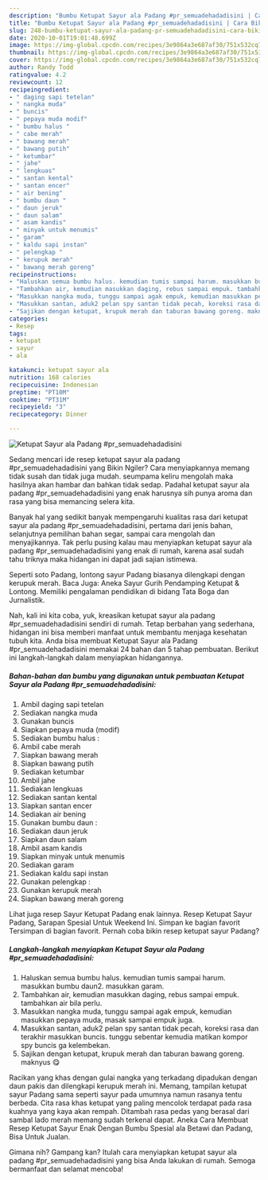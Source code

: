 ```yaml
---
description: "Bumbu Ketupat Sayur ala Padang #pr_semuadehadadisini | Cara Bikin Ketupat Sayur ala Padang #pr_semuadehadadisini Yang Enak dan Simpel"
title: "Bumbu Ketupat Sayur ala Padang #pr_semuadehadadisini | Cara Bikin Ketupat Sayur ala Padang #pr_semuadehadadisini Yang Enak dan Simpel"
slug: 248-bumbu-ketupat-sayur-ala-padang-pr-semuadehadadisini-cara-bikin-ketupat-sayur-ala-padang-pr-semuadehadadisini-yang-enak-dan-simpel
date: 2020-10-01T19:01:48.699Z
image: https://img-global.cpcdn.com/recipes/3e9864a3e687af30/751x532cq70/ketupat-sayur-ala-padang-pr_semuadehadadisini-foto-resep-utama.jpg
thumbnail: https://img-global.cpcdn.com/recipes/3e9864a3e687af30/751x532cq70/ketupat-sayur-ala-padang-pr_semuadehadadisini-foto-resep-utama.jpg
cover: https://img-global.cpcdn.com/recipes/3e9864a3e687af30/751x532cq70/ketupat-sayur-ala-padang-pr_semuadehadadisini-foto-resep-utama.jpg
author: Randy Todd
ratingvalue: 4.2
reviewcount: 12
recipeingredient:
- " daging sapi tetelan"
- " nangka muda"
- " buncis"
- " pepaya muda modif"
- " bumbu halus "
- " cabe merah"
- " bawang merah"
- " bawang putih"
- " ketumbar"
- " jahe"
- " lengkuas"
- " santan kental"
- " santan encer"
- " air bening"
- " bumbu daun "
- " daun jeruk"
- " daun salam"
- " asam kandis"
- " minyak untuk menumis"
- " garam"
- " kaldu sapi instan"
- " pelengkap "
- " kerupuk merah"
- " bawang merah goreng"
recipeinstructions:
- "Haluskan semua bumbu halus. kemudian tumis sampai harum. masukkan bumbu daun2. masukkan garam."
- "Tambahkan air, kemudian masukkan daging, rebus sampai empuk. tambahkan air bila perlu."
- "Masukkan nangka muda, tunggu sampai agak empuk, kemudian masukkan pepaya muda, masak sampai empuk juga."
- "Masukkan santan, aduk2 pelan spy santan tidak pecah, koreksi rasa dan terakhir masukkan buncis. tunggu sebentar kemudia matikan kompor spy buncis ga kelembekan."
- "Sajikan dengan ketupat, krupuk merah dan taburan bawang goreng. maknyus 😋"
categories:
- Resep
tags:
- ketupat
- sayur
- ala

katakunci: ketupat sayur ala 
nutrition: 168 calories
recipecuisine: Indonesian
preptime: "PT10M"
cooktime: "PT31M"
recipeyield: "3"
recipecategory: Dinner

---
```



![Ketupat Sayur ala Padang #pr_semuadehadadisini](https://img-global.cpcdn.com/recipes/3e9864a3e687af30/751x532cq70/ketupat-sayur-ala-padang-pr_semuadehadadisini-foto-resep-utama.jpg)

Sedang mencari ide resep ketupat sayur ala padang #pr_semuadehadadisini yang Bikin Ngiler? Cara menyiapkannya memang tidak susah dan tidak juga mudah. seumpama keliru mengolah maka hasilnya akan hambar dan bahkan tidak sedap. Padahal ketupat sayur ala padang #pr_semuadehadadisini yang enak harusnya sih punya aroma dan rasa yang bisa memancing selera kita.

Banyak hal yang sedikit banyak mempengaruhi kualitas rasa dari ketupat sayur ala padang #pr_semuadehadadisini, pertama dari jenis bahan, selanjutnya pemilihan bahan segar, sampai cara mengolah dan menyajikannya. Tak perlu pusing kalau mau menyiapkan ketupat sayur ala padang #pr_semuadehadadisini yang enak di rumah, karena asal sudah tahu triknya maka hidangan ini dapat jadi sajian istimewa.

Seperti soto Padang, lontong sayur Padang biasanya dilengkapi dengan kerupuk merah. Baca Juga: Aneka Sayur Gurih Pendamping Ketupat &amp; Lontong. Memiliki pengalaman pendidikan di bidang Tata Boga dan Jurnalistik.


Nah, kali ini kita coba, yuk, kreasikan ketupat sayur ala padang #pr_semuadehadadisini sendiri di rumah. Tetap berbahan yang sederhana, hidangan ini bisa memberi manfaat untuk membantu menjaga kesehatan tubuh kita. Anda bisa membuat Ketupat Sayur ala Padang #pr_semuadehadadisini memakai 24 bahan dan 5 tahap pembuatan. Berikut ini langkah-langkah dalam menyiapkan hidangannya.

<!--inarticleads1-->

##### Bahan-bahan dan bumbu yang digunakan untuk pembuatan Ketupat Sayur ala Padang #pr_semuadehadadisini:

1. Ambil  daging sapi tetelan
1. Sediakan  nangka muda
1. Gunakan  buncis
1. Siapkan  pepaya muda (modif)
1. Sediakan  bumbu halus :
1. Ambil  cabe merah
1. Siapkan  bawang merah
1. Siapkan  bawang putih
1. Sediakan  ketumbar
1. Ambil  jahe
1. Sediakan  lengkuas
1. Sediakan  santan kental
1. Siapkan  santan encer
1. Sediakan  air bening
1. Gunakan  bumbu daun :
1. Sediakan  daun jeruk
1. Siapkan  daun salam
1. Ambil  asam kandis
1. Siapkan  minyak untuk menumis
1. Sediakan  garam
1. Sediakan  kaldu sapi instan
1. Gunakan  pelengkap :
1. Gunakan  kerupuk merah
1. Siapkan  bawang merah goreng


Lihat juga resep Sayur Ketupat Padang enak lainnya. Resep Ketupat Sayur Padang, Sarapan Spesial Untuk Weekend Ini. Simpan ke bagian favorit Tersimpan di bagian favorit. Pernah coba bikin resep ketupat sayur Padang? 

<!--inarticleads2-->

##### Langkah-langkah menyiapkan Ketupat Sayur ala Padang #pr_semuadehadadisini:

1. Haluskan semua bumbu halus. kemudian tumis sampai harum. masukkan bumbu daun2. masukkan garam.
1. Tambahkan air, kemudian masukkan daging, rebus sampai empuk. tambahkan air bila perlu.
1. Masukkan nangka muda, tunggu sampai agak empuk, kemudian masukkan pepaya muda, masak sampai empuk juga.
1. Masukkan santan, aduk2 pelan spy santan tidak pecah, koreksi rasa dan terakhir masukkan buncis. tunggu sebentar kemudia matikan kompor spy buncis ga kelembekan.
1. Sajikan dengan ketupat, krupuk merah dan taburan bawang goreng. maknyus 😋


Racikan yang khas dengan gulai nangka yang terkadang dipadukan dengan daun pakis dan dilengkapi kerupuk merah ini. Memang, tampilan ketupat sayur Padang sama seperti sayur pada umumnya namun rasanya tentu berbeda. Cita rasa khas ketupat yang paling mencolok terdapat pada rasa kuahnya yang kaya akan rempah. Ditambah rasa pedas yang berasal dari sambal lado merah memang sudah terkenal dapat. Aneka Cara Membuat Resep Ketupat Sayur Enak Dengan Bumbu Spesial ala Betawi dan Padang, Bisa Untuk Jualan. 

Gimana nih? Gampang kan? Itulah cara menyiapkan ketupat sayur ala padang #pr_semuadehadadisini yang bisa Anda lakukan di rumah. Semoga bermanfaat dan selamat mencoba!

